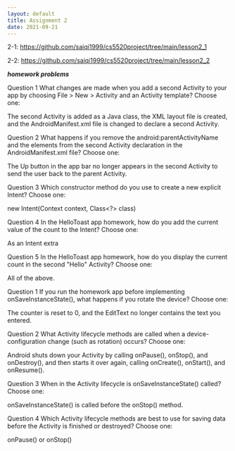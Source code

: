 ```yaml
---
layout: default
title: Assignment 2
date: 2021-09-21
---
```

2-1: https://github.com/saiqi1999/cs5520project/tree/main/lesson2_1

2-2: https://github.com/saiqi1999/cs5520project/tree/main/lesson2_2

***homework problems***

Question 1
What changes are made when you add a second Activity to your app by choosing File > New > Activity and an Activity template? Choose one:

The second Activity is added as a Java class, the XML layout file is created, and the AndroidManifest.xml file is changed to declare a second Activity.

Question 2
What happens if you remove the android:parentActivityName and the <meta-data> elements from the second Activity declaration in the AndroidManifest.xml file? Choose one:
  
The Up button in the app bar no longer appears in the second Activity to send the user back to the parent Activity.

Question 3
Which constructor method do you use to create a new explicit Intent? Choose one:
  
new Intent(Context context, Class<?> class)

Question 4
In the HelloToast app homework, how do you add the current value of the count to the Intent? Choose one:

As an Intent extra

Question 5
In the HelloToast app homework, how do you display the current count in the second "Hello" Activity? Choose one:

All of the above.

Question 1
If you run the homework app before implementing onSaveInstanceState(), what happens if you rotate the device? Choose one:

The counter is reset to 0, and the EditText no longer contains the text you entered.

Question 2
What Activity lifecycle methods are called when a device-configuration change (such as rotation) occurs? Choose one:

Android shuts down your Activity by calling onPause(), onStop(), and onDestroy(), and then starts it over again, calling onCreate(), onStart(), and onResume().

Question 3
When in the Activity lifecycle is onSaveInstanceState() called? Choose one:

onSaveInstanceState() is called before the onStop() method.

Question 4
Which Activity lifecycle methods are best to use for saving data before the Activity is finished or destroyed? Choose one:

onPause() or onStop()
